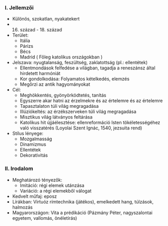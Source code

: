 ### I. Jellemzői

- Különös, szokatlan, nyakatekert
- 16. század - 18. század
- Terület:
	- Itália
	- Párizs
	- Bécs
	- Madrid
	 ( Főleg katolikus országokban )
- Jelszava: nyugtalanság, feszültség, zaklatottság (pl.: ellentétek)
	- Ellentmondások felfedése a világban, tagadja a reneszánsz által hirdetett harmóniát
	- Kor gondolkodása: Folyamatos kételkedés, elemzés
	- Megőrzi az antik hagyományokat
- Cél:
	- Meghökkentés, gyönyörködtetés, tanítás
	- Egyszerre akar hatni az érzelmekre és az értelemre és az értelemre
	- Tapasztalaton túli világ megragadása
	- Illúziókeltés: az érzékszerveken túli világ megragadása
	- Misztikus világ látványos feltárása
	- Katolikus hit újjáélesztése: ellenreformáció Isten tökéletességéhez való visszatérés
		  (Loyolai Szent Ignác, 1540, jezsuita rend)
- Stílus lényege:
	- Mozgalmasság
	- Dinamizmus
	- Ellentétek
	- Dekorativitás

### II. Irodalom

- Meghatározó tényezők:
	- Imitáció: régi elemek utánzása
	- Variáció: a régi elemekből válogat
- Kedvelt műfaj: eposz
- Lírákban: Virtuóz rímtechnika (játékos), emelkedett hang, túlzások, halmozás
- Magyarországon: Vita a prédikáció (Pázmány Péter, nagyszalontai egyetem, vallomás, önéletírás)